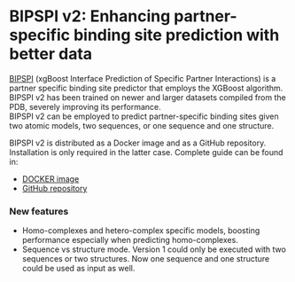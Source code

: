 # BIPSPI v2: Enhancing partner-specific binding site prediction with better data

[BIPSPI](http://bipspi.cnb.csic.es/xgbPredApp/) (xgBoost Interface Prediction of Specific Partner Interactions) is a partner specific 
binding site predictor that employs the XGBoost algorithm. BIPSPI v2 has been trained on
newer and larger datasets compiled from the PDB, severely improving its performance.
<br>BIPSPI v2 can be employed to predict partner-specific binding sites given two atomic models, 
two sequences, or one sequence and one structure.

BIPSPI v2 is distributed as a Docker image and as a GitHub repository. Installation is only required in
the latter case. Complete guide can be found in:

- [DOCKER image](docs/docker_help.md)
- [GitHub repository](docs/repo_help.md)


### New features


- Homo-complexes and hetero-complex specific models, boosting performance especially when predicting homo-complexes.
- Sequence vs structure mode. Version 1 could only be executed with two sequences or two structures. Now one sequence and one structure could be used as input as well. 



